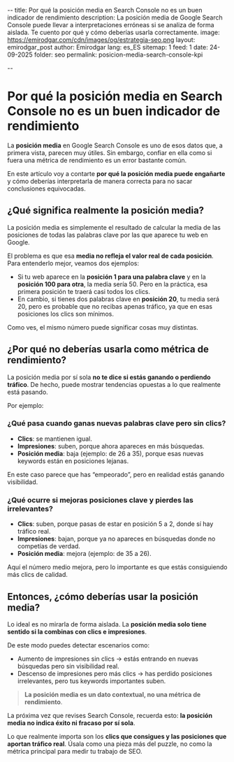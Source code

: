 --
title: Por qué la posición media en Search Console no es un buen indicador de rendimiento
description: La posición media de Google Search Console puede llevar a interpretaciones erróneas si se analiza de forma aislada. Te cuento por qué y cómo deberías usarla correctamente.
image: https://emirodgar.com/cdn/images/og/estrategia-seo.png
layout: emirodgar_post
author: Emirodgar
lang: es_ES
sitemap: 1
feed: 1
date: 24-09-2025
folder: seo
permalink: posicion-media-search-console-kpi

--

# Por qué la posición media en Search Console no es un buen indicador de rendimiento

La **posición media** en Google Search Console es uno de esos datos que, a primera vista, parecen muy útiles. Sin embargo, confiar en ella como si fuera una métrica de rendimiento es un error bastante común.  

En este artículo voy a contarte **por qué la posición media puede engañarte** y cómo deberías interpretarla de manera correcta para no sacar conclusiones equivocadas.

## ¿Qué significa realmente la posición media?

La posición media es simplemente el resultado de calcular la media de las posiciones de todas las palabras clave por las que aparece tu web en Google.  

El problema es que esa **media no refleja el valor real de cada posición**. Para entenderlo mejor, veamos dos ejemplos:

- Si tu web aparece en la **posición 1 para una palabra clave** y en la **posición 100 para otra**, la media sería 50. Pero en la práctica, esa primera posición te traerá casi todos los clics.  
- En cambio, si tienes dos palabras clave en **posición 20**, tu media será 20, pero es probable que no recibas apenas tráfico, ya que en esas posiciones los clics son mínimos.  

Como ves, el mismo número puede significar cosas muy distintas.

## ¿Por qué no deberías usarla como métrica de rendimiento?

La posición media por sí sola **no te dice si estás ganando o perdiendo tráfico**. De hecho, puede mostrar tendencias opuestas a lo que realmente está pasando.  

Por ejemplo:

### ¿Qué pasa cuando ganas nuevas palabras clave pero sin clics?

- **Clics**: se mantienen igual.  
- **Impresiones**: suben, porque ahora apareces en más búsquedas.  
- **Posición media**: baja (ejemplo: de 26 a 35), porque esas nuevas keywords están en posiciones lejanas.  

En este caso parece que has “empeorado”, pero en realidad estás ganando visibilidad.

### ¿Qué ocurre si mejoras posiciones clave y pierdes las irrelevantes?

- **Clics**: suben, porque pasas de estar en posición 5 a 2, donde sí hay tráfico real.  
- **Impresiones**: bajan, porque ya no apareces en búsquedas donde no competías de verdad.  
- **Posición media**: mejora (ejemplo: de 35 a 26).  

Aquí el número medio mejora, pero lo importante es que estás consiguiendo más clics de calidad.

## Entonces, ¿cómo deberías usar la posición media?

Lo ideal es no mirarla de forma aislada. La **posición media solo tiene sentido si la combinas con clics e impresiones**.  

De este modo puedes detectar escenarios como:

- Aumento de impresiones sin clics → estás entrando en nuevas búsquedas pero sin visibilidad real.  
- Descenso de impresiones pero más clics → has perdido posiciones irrelevantes, pero tus keywords importantes suben.  

> **La posición media es un dato contextual, no una métrica de rendimiento**.


La próxima vez que revises Search Console, recuerda esto: **la posición media no indica éxito ni fracaso por sí sola**.  

Lo que realmente importa son los **clics que consigues y las posiciones que aportan tráfico real**. Úsala como una pieza más del puzzle, no como la métrica principal para medir tu trabajo de SEO.

